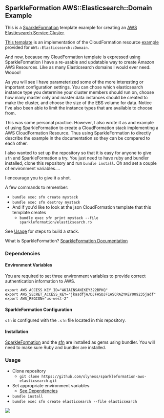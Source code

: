 ## SparkleFormation AWS::Elasticsearch::Domain Example

This is a [SparkleFormation](http://sparkleformation.io) template example for creating
an [AWS Elasticsearch Service Cluster](http://docs.aws.amazon.com/AWSCloudFormation/latest/UserGuide/aws-resource-elasticsearch-domain.html).

[This template](https://github.com/slyness/sparkleformation-aws-elasticsearch/blob/master/sparkleformation/elasticsearch.rb) is an implementation
of the CloudFormation resource [example](http://docs.aws.amazon.com/AWSCloudFormation/latest/UserGuide/aws-resource-elasticsearch-domain.html#d0e51492) provided for `AWS::Elasticsearch::Domain`.

And now, because my CloudFormation template is expressed using SparkleFormation I have a re-usable and updatable way to create Amazon AWS Resources.
Like as many Elasticsearch domains I would ever need. Woooo!

As you will see I have parameterized some of the more interesting or important configuration settings. You can chose which elasticsearch instance type you determine your cluster members
should run on, choose how many master only and master data instances should be created to make the cluster, and choose the size of the EBS volume for data. Notice I've also been able to
limit the instance types that are available to choose from.

This was some personal practice. However, I also wrote it as and example of using SparkleFormation to create a CloudFormation stack implementing a AWS CloudFormation Resource.
Thus using SparkleFormation to directly describe the example in the documentation so they can be compared to each other.

I also wanted to set up the repository so that it is easy for anyone to give `sfn` and SparkleFormation a try. You just need to have ruby and bundler installed, clone this repository
and run `bundle install`. Oh and set a couple of environment variables....

I encourage you to give it a shot.

A few commands to remember:

* `bundle exec sfn create mystack`
* `bundle exec sfn destroy mystack`
* And if you'd like to look at the json CloudFormation template that this template creates
  * `bundle exec sfn print mystack --file sparkleformation/elasticsearch.rb`

See [Usage](#usage) for steps to build a stack.

What is SparkleFormation?
[SparkleFormation Documentation](http://www.sparkleformation.io/docs/sparkle_formation/sparkleformation-dsl.html)

### Dependencies

#### Environment Variables

You are required to set three environment variables to provide
correct authentication information to AWS.

```
export AWS_ACCESS_KEY_ID="AKIAINSANIKEY322BPKQ"
export AWS_SECRET_ACCESS_KEY="jkasdfjA/DJFASDJF1ASCRAZYKEY009235jadf"
export AWS_REGION="us-west-2"
```

#### SparkleFormation Configuration

`sfn` is configured with the `.sfn` file located in this repository.

#### Installation
[SparkleFormation](http://www.sparkleformation.io/docs/sparkle_formation/) and the [sfn](http://www.sparkleformation.io/docs/sfn) are installed as gems using bundler.
You will need to make sure Ruby and bundler are installed.

### Usage

* Clone repository
  * `git clone https://github.com/slyness/sparkleformation-aws-elasticsearch.git`
* Set appropriate environment variables
  * [See Dependencies](#environment-variables)
* `bundle install`
* `bundle exec sfn create elasticsearch --file elasticsearch`

![](http://i.imgur.com/01H017M.gif)

